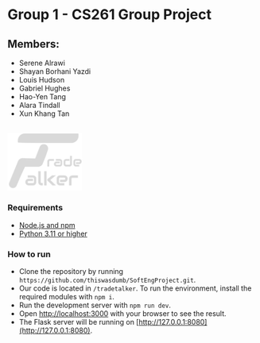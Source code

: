 # Group 1 - CS261 Group Project

## Members: 
- Serene Alrawi 
- Shayan Borhani Yazdi 
- Louis Hudson 
- Gabriel Hughes 
- Hao-Yen Tang 
- Alara Tindall
- Xun Khang Tan

<br>
<img src="/tradetalker/public/images/logo.png" alt="TradeTalker" width="150"/>

### Requirements
- [Node.js and npm](https://docs.npmjs.com/downloading-and-installing-node-js-and-npm)
- [Python 3.11 or higher](https://www.python.org/downloads/)

### How to run
- Clone the repository by running `https://github.com/thiswasdumb/SoftEngProject.git`.
- Our code is located in `/tradetalker`. To run the environment, install the required modules with `npm i`.
- Run the development server with `npm run dev`.
- Open [http://localhost:3000](http://localhost:3000) with your browser to see the result.
- The Flask server will be running on [http://127.0.0.1:8080](http://127.0.0.1:8080).